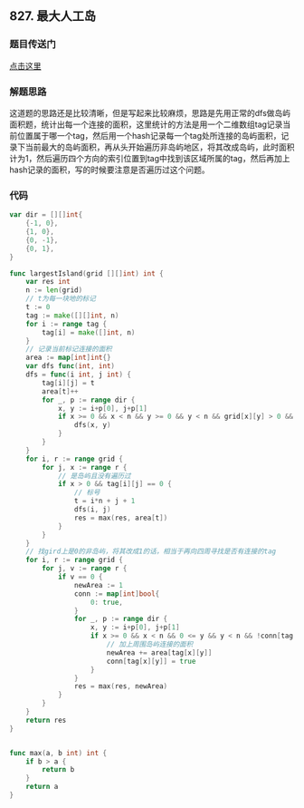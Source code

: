 ## 827. 最大人工岛

### 题目传送门

[点击这里](https://leetcode.cn/problems/making-a-large-island/)

### 解题思路

这道题的思路还是比较清晰，但是写起来比较麻烦，思路是先用正常的dfs做岛屿面积题，统计出每一个连接的面积，这里统计的方法是用一个二维数组tag记录当前位置属于哪一个tag，然后用一个hash记录每一个tag处所连接的岛屿面积，记录下当前最大的岛屿面积，再从头开始遍历非岛屿地区，将其改成岛屿，此时面积计为1，然后遍历四个方向的索引位置到tag中找到该区域所属的tag，然后再加上hash记录的面积，写的时候要注意是否遍历过这个问题。

### 代码

```go
var dir = [][]int{
	{-1, 0},
	{1, 0},
	{0, -1},
	{0, 1},
}

func largestIsland(grid [][]int) int {
	var res int
	n := len(grid)
	// t为每一块地的标记
	t := 0
	tag := make([][]int, n)
	for i := range tag {
		tag[i] = make([]int, n)
	}
	// 记录当前标记连接的面积
	area := map[int]int{}
	var dfs func(int, int)
	dfs = func(i int, j int) {
		tag[i][j] = t
		area[t]++
		for _, p := range dir {
			x, y := i+p[0], j+p[1]
			if x >= 0 && x < n && y >= 0 && y < n && grid[x][y] > 0 && tag[x][y] == 0 {
				dfs(x, y)
			}
		}
	}
	for i, r := range grid {
		for j, x := range r {
			// 是岛屿且没有遍历过
			if x > 0 && tag[i][j] == 0 {
				// 标号
				t = i*n + j + 1
				dfs(i, j)
				res = max(res, area[t])
			}
		}
	}
	// 找gird上是0的非岛屿，将其改成1的话，相当于再向四周寻找是否有连接的tag
	for i, r := range grid {
		for j, v := range r {
			if v == 0 {
				newArea := 1
				conn := map[int]bool{
					0: true,
				}
				for _, p := range dir {
					x, y := i+p[0], j+p[1]
					if x >= 0 && x < n && 0 <= y && y < n && !conn[tag[x][y]] {
						// 加上周围岛屿连接的面积
						newArea += area[tag[x][y]]
						conn[tag[x][y]] = true
					}
				}
				res = max(res, newArea)
			}
		}
	}
	return res
}


func max(a, b int) int {
    if b > a {
        return b
    }
    return a
}

```